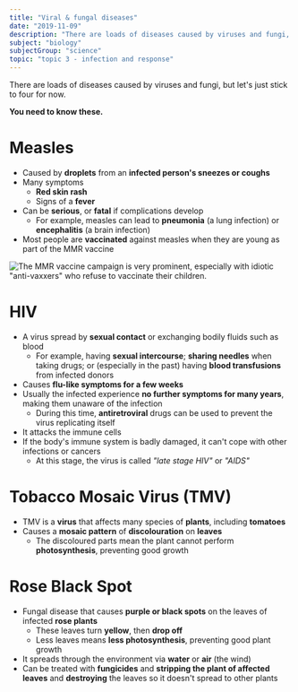```yaml
---
title: "Viral & fungal diseases"
date: "2019-11-09"
description: "There are loads of diseases caused by viruses and fungi, but let's just stick to four for now."
subject: "biology"
subjectGroup: "science"
topic: "topic 3 - infection and response"
---
```


There are loads of diseases caused by viruses and fungi, but let's just stick to four for now.

**You need to know these.**

# Measles

- Caused by **droplets** from an **infected person's sneezes or coughs**
- Many symptoms
  - **Red skin rash**
  - Signs of a **fever**
- Can be **serious**, or **fatal** if complications develop
  - For example, measles can lead to **pneumonia** (a lung infection) or **encephalitis** (a brain infection)
- Most people are **vaccinated** against measles when they are young as part of the MMR vaccine

![The MMR vaccine campaign is very prominent, especially with idiotic "anti-vaxxers" who refuse to vaccinate their children.](articles/biology/topic-3/mmr.jpg)

# HIV

- A virus spread by **sexual contact** or exchanging bodily fluids such as blood
  - For example, having **sexual intercourse**; **sharing needles** when taking drugs; or (especially in the past) having **blood transfusions** from infected donors
- Causes **flu-like symptoms for a few weeks**
- Usually the infected experience **no further symptoms for many years**, making them unaware of the infection
  - During this time, **antiretroviral** drugs can be used to prevent the virus replicating itself
- It attacks the immune cells
- If the body's immune system is badly damaged, it can't cope with other infections or cancers
  - At this stage, the virus is called _"late stage HIV"_ or _"AIDS"_

# Tobacco Mosaic Virus (TMV)

- TMV is a **virus** that affects many species of **plants**, including **tomatoes**
- Causes a **mosaic pattern** of **discolouration** on **leaves**
  - The discoloured parts mean the plant cannot perform **photosynthesis**, preventing good growth

# Rose Black Spot

- Fungal disease that causes **purple or black spots** on the leaves of infected **rose plants**
  - These leaves turn **yellow**, then **drop off**
  - Less leaves means **less photosynthesis**, preventing good plant growth
- It spreads through the environment via **water** or **air** (the wind)
- Can be treated with **fungicides** and **stripping the plant of affected leaves** and **destroying** the leaves so it doesn't spread to other plants
